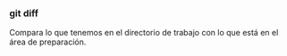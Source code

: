 ### git diff
Compara lo que tenemos en el directorio de trabajo con
lo que está en el área de preparación.